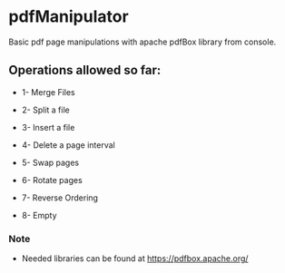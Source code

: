 # pdfManipulator
Basic pdf page manipulations with apache pdfBox library from console. 

## Operations allowed so far:
* 1- Merge Files

* 2- Split a file

* 3- Insert a file

* 4- Delete a page interval

* 5- Swap pages

* 6- Rotate pages

* 7- Reverse Ordering

* 8- Empty


### Note

* Needed libraries can be found at https://pdfbox.apache.org/
